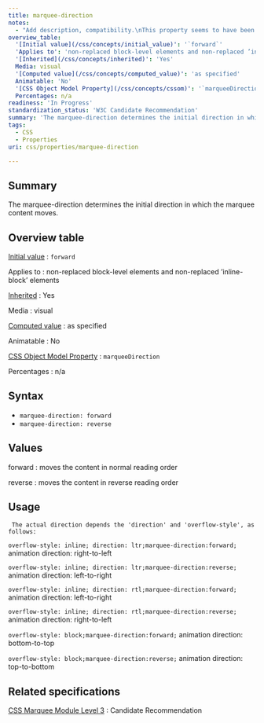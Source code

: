 ```yaml
---
title: marquee-direction
notes:
  - "Add description, compatibility.\nThis property seems to have been deprecated. Once compatibility tables have been updated, consider a note talking about its usage."
overview_table:
  '[Initial value](/css/concepts/initial_value)': '`forward`'
  'Applies to': 'non-replaced block-level elements and non-replaced ’inline-block’ elements'
  '[Inherited](/css/concepts/inherited)': 'Yes'
  Media: visual
  '[Computed value](/css/concepts/computed_value)': 'as specified'
  Animatable: 'No'
  '[CSS Object Model Property](/css/concepts/cssom)': '`marqueeDirection`'
  Percentages: n/a
readiness: 'In Progress'
standardization_status: 'W3C Candidate Recommendation'
summary: 'The marquee-direction determines the initial direction in which the marquee content moves.'
tags:
  - CSS
  - Properties
uri: css/properties/marquee-direction

---
```

## Summary

The marquee-direction determines the initial direction in which the marquee content moves.

## Overview table

[Initial value](/css/concepts/initial_value)
:   `forward`

Applies to
:   non-replaced block-level elements and non-replaced ’inline-block’ elements

[Inherited](/css/concepts/inherited)
:   Yes

Media
:   visual

[Computed value](/css/concepts/computed_value)
:   as specified

Animatable
:   No

[CSS Object Model Property](/css/concepts/cssom)
:   `marqueeDirection`

Percentages
:   n/a

## Syntax

-   `marquee-direction: forward`
-   `marquee-direction: reverse`

## Values

forward
:   moves the content in normal reading order

reverse
:   moves the content in reverse reading order

## Usage

     The actual direction depends the 'direction' and 'overflow-style', as follows:

`overflow-style: inline; direction: ltr;marquee-direction:forward;`
 animation direction: right-to-left

`overflow-style: inline; direction: ltr;marquee-direction:reverse;`
 animation direction: left-to-right

`overflow-style: inline; direction: rtl;marquee-direction:forward;`
 animation direction: left-to-right

`overflow-style: inline; direction: rtl;marquee-direction:reverse;`
 animation direction: right-to-left

`overflow-style: block;marquee-direction:forward;`
 animation direction: bottom-to-top

`overflow-style: block;marquee-direction:reverse;`
 animation direction: top-to-bottom

## Related specifications

[CSS Marquee Module Level 3](http://www.w3.org/TR/css3-marquee/#marquee-direction)
:   Candidate Recommendation
